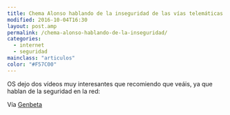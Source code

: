 ```yaml
---
title: Chema Alonso hablando de la inseguridad de las vías telemáticas
modified: 2016-10-04T16:30
layout: post.amp
permalink: /chema-alonso-hablando-de-la-inseguridad/
categories:
  - internet
  - seguridad
mainclass: "articulos"
color: "#F57C00"
---
```


OS dejo dos vídeos muy interesantes que recomiendo que veáis, ya que hablan de la seguridad en la red:

<figure>
    <amp-youtube
        data-videoid="8dBH1ocToFw"
        layout="responsive"
        width="480" height="270">
    </amp-youtube>
</figure>

<!--more-->

Vía <a target="_blank" href="http://www.genbetadev.com/seguridad-informatica/chema-alonso-un-crack-hablando-de-la-inseguridad-de-las-vias-telematicas">Genbeta</a>
